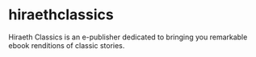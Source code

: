 # hiraethclassics
Hiraeth Classics is an e-publisher dedicated to bringing you remarkable ebook renditions of classic stories.
